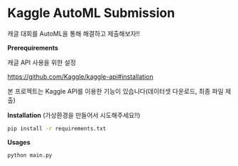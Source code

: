# Kaggle AutoML Submission

캐글 대회를 AutoML을 통해 해결하고 제출해보자!!

**Prerequirements**

캐글 API 사용을 위한 설정

https://github.com/Kaggle/kaggle-api#installation

본 프로젝트는 Kaggle API를 이용한 기능이 있습니다(데이터셋 다운로드, 최종 파일 제출)



**Installation** (가상환경을 만들어서 시도해주세요!!)

```bash
pip install -r requirements.txt
```





**Usages**

```bash
python main.py
```

